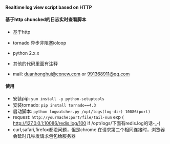 ####  Realtime log view script based on HTTP
####  基于http chuncked的日志实时查看脚本
* 基于http
* tornado 异步非阻塞ioloop
* python 2.x.x 
* 其他的代码里面有注释


* mail: duanhonghui@conew.com or 991368911@qq.com
####  使用
* 安装pip: `yum install -y python-setuptools`
* 安装tornado: `pip install tornado==4.3`
* 启动脚本: `python logwatcher.py /opt/logs(log-dir) 10086(port)`
* request: `http://yourmache:port/file/tail-num` exp ( http://127.0.0.1:10086/redis.log/100 if /opt/logs/下面有redis.log的话-_-)
* curl,safari,firefox都没问题，但是chrome 在请求第二个相同连接时，浏览器会延时几秒发请求包包给服务器

